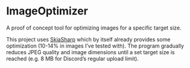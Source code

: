 # ImageOptimizer
A proof of concept tool for optimizing images for a specific target size.

This project uses [SkiaSharp] which by itself already provides some optimization (10-14% in images I’ve tested with). The program gradually reduces JPEG quality and image dimensions until a set target size is reached (e.g. 8 MB for Discord’s regular upload limit).

[SkiaSharp]: https://github.com/mono/SkiaSharp
